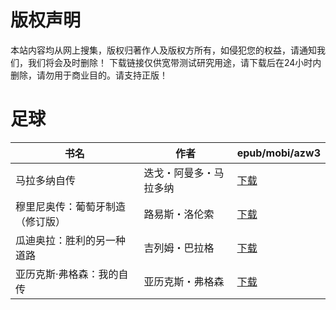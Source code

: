 # 版权声明

本站内容均从网上搜集，版权归著作人及版权方所有，如侵犯您的权益，请通知我们，我们将会及时删除！ 下载链接仅供宽带测试研究用途，请下载后在24小时内删除，请勿用于商业目的。请支持正版！

# 足球

| 书名 | 作者 | epub/mobi/azw3 |
| --- | --- | --- |
| 马拉多纳自传 | 迭戈・阿曼多・马拉多纳 | [下载](https://url89.ctfile.com/f/31084289-1356999238-9530a8?p=8866) |
| 穆里尼奥传：葡萄牙制造（修订版） | 路易斯・洛伦索 | [下载](https://url89.ctfile.com/f/31084289-1357038871-d3b46d?p=8866) |
| 瓜迪奥拉：胜利的另一种道路 | 吉列姆・巴拉格 | [下载](https://url89.ctfile.com/f/31084289-1357029349-68cd7c?p=8866) |
| 亚历克斯·弗格森：我的自传 | 亚历克斯・弗格森 | [下载](https://url89.ctfile.com/f/31084289-1357029226-e94552?p=8866) |
